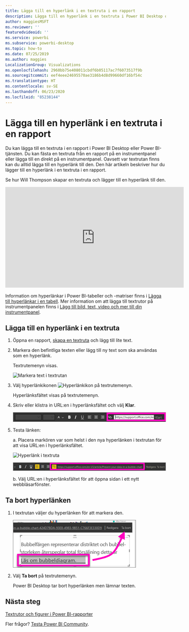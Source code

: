 ```yaml
---
title: Lägga till en hyperlänk i en textruta i en rapport
description: Lägga till en hyperlänk i en textruta i Power BI Desktop och Power BI-tjänsten
author: maggiesMSFT
ms.reviewer: ''
featuredvideoid: ''
ms.service: powerbi
ms.subservice: powerbi-desktop
ms.topic: how-to
ms.date: 07/25/2019
ms.author: maggies
LocalizationGroup: Visualizations
ms.openlocfilehash: 2960bb75e408011cbdf6b05117ac7f6073517f9b
ms.sourcegitcommit: eef4eee24695570ae3186b4d8d99660df16bf54c
ms.translationtype: HT
ms.contentlocale: sv-SE
ms.lasthandoff: 06/23/2020
ms.locfileid: "85238144"
---
```

# <a name="add-a-hyperlink-to-a-text-box-in-a-report"></a>Lägga till en hyperlänk i en textruta i en rapport
Du kan lägga till en textruta i en rapport i Power BI Desktop eller Power BI-tjänsten. Du kan fästa en textruta från en rapport på en instrumentpanel eller lägga till en direkt på en instrumentpanel. Oavsett var textrutan finns kan du alltid lägga till en hyperlänk till den. Den här artikeln beskriver hur du lägger till en hyperlänk i en textruta i en rapport. 


Se hur Will Thompson skapar en textruta och lägger till en hyperlänk till den. 

<iframe width="560" height="315" src="https://www.youtube.com/embed/_3q6VEBhGew#t=0m55s" frameborder="0" allowfullscreen></iframe>

Information om hyperlänkar i Power BI-tabeller och -matriser finns i [Lägga till hyperlänkar i en tabell](power-bi-hyperlinks-in-tables.md). Mer information om att lägga till textrutor på instrumentpanelen finns i [Lägg till bild, text, video och mer till din instrumentpanel](service-dashboard-add-widget.md). 

## <a name="to-add-a-hyperlink-to-a-text-box"></a>Lägga till en hyperlänk i en textruta
1. Öppna en rapport, [skapa en textruta](power-bi-reports-add-text-and-shapes.md) och lägg till lite text. 
2. Markera den befintliga texten eller lägg till ny text som ska användas som en hyperlänk. 

   Textrutemenyn visas.
   
   ![Markera text i textrutan](media/service-add-hyperlink-to-text-box/power-bi-hyperlink-new.png)
3. Välj hyperlänkikonen ![Hyperlänkikon](media/service-add-hyperlink-to-text-box/power-bi-hyperlink-icon.png) på textrutemenyn.

   Hyperlänksfältet visas på textrutemenyn.

4. Skriv eller klistra in URL:en i hyperlänksfältet och välj **Klar**.
   
   ![Skriv eller klistra in URL:en i hyperlänkfältet](media/service-add-hyperlink-to-text-box/power-bi-add-link.png)
5. Testa länken:  

   a. Placera markören var som helst i den nya hyperlänken i textrutan för att visa URL:en i hyperlänksfältet.  
     
      ![Hyperlänk i textruta](media/service-add-hyperlink-to-text-box/power-bi-test-link.png)
   
      ![URL i hyperlänksfält](media/service-add-hyperlink-to-text-box/power-bi-hyperlink-edit.png)

   b. Välj URL:en i hyperlänksfältet för att öppna sidan i ett nytt webbläsarfönster.

## <a name="to-remove-the-hyperlink"></a>Ta bort hyperlänken
1. I textrutan väljer du hyperlänken för att markera den.
   
     ![Ta bort hyperlänken](media/service-add-hyperlink-to-text-box/power-bi-hyperlink-remove.png)
2. Välj **Ta bort** på textrutemenyn. 

   Power BI Desktop tar bort hyperlänken men lämnar texten.

## <a name="next-steps"></a>Nästa steg
[Textrutor och figurer i Power BI-rapporter](power-bi-reports-add-text-and-shapes.md)

Fler frågor? [Testa Power BI Community](https://community.powerbi.com/).


